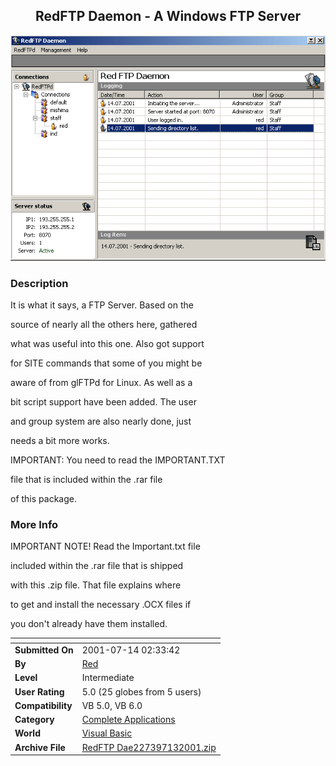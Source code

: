 ﻿<div align="center">

## RedFTP Daemon \- A Windows FTP Server

<img src="PIC20017132044211326.gif">
</div>

### Description

It is what it says, a FTP Server. Based on the

source of nearly all the others here, gathered

what was useful into this one. Also got support

for SITE commands that some of you might be

aware of from glFTPd for Linux. As well as a

bit script support have been added. The user

and group system are also nearly done, just

needs a bit more works.

IMPORTANT: You need to read the IMPORTANT.TXT

file that is included within the .rar file

of this package.
 
### More Info
 
IMPORTANT NOTE! Read the Important.txt file

included within the .rar file that is shipped

with this .zip file. That file explains where

to get and install the necessary .OCX files if

you don't already have them installed.


<span>             |<span>
---                |---
**Submitted On**   |2001-07-14 02:33:42
**By**             |[Red](https://github.com/Planet-Source-Code/PSCIndex/blob/master/ByAuthor/red.md)
**Level**          |Intermediate
**User Rating**    |5.0 (25 globes from 5 users)
**Compatibility**  |VB 5\.0, VB 6\.0
**Category**       |[Complete Applications](https://github.com/Planet-Source-Code/PSCIndex/blob/master/ByCategory/complete-applications__1-27.md)
**World**          |[Visual Basic](https://github.com/Planet-Source-Code/PSCIndex/blob/master/ByWorld/visual-basic.md)
**Archive File**   |[RedFTP Dae227397132001\.zip](https://github.com/Planet-Source-Code/red-redftp-daemon-a-windows-ftp-server__1-25001/archive/master.zip)








